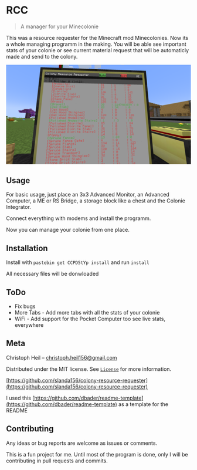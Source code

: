 
# RCC

>A manager for your Minecolonie

This was a resource requester for the Minecraft mod Minecolonies.
Now its a whole managing programm in the making. You will be able see important stats of your colonie or see current material request that will be automaticly made and send to the colony.

![Example Image of the manager](example.png)

## Usage

For basic usage, just place an 3x3 Advanced Monitor, an Advanced Computer, a ME or RS Bridge, a storage block like a chest and the Colonie Integrator.

Connect everything with modems and install the programm.

Now you can manage your colonie from one place.

## Installation

Install with `pastebin get CCPD5tYp install` and run `install`

All necessary files will be donwloaded

## ToDo

* Fix bugs
* More Tabs - Add more tabs with all the stats of your colonie
* WiFi - Add support for the Pocket Computer too see live stats, everywhere

## Meta

Christoph Heil – <christoph.heil156@gmail.com>

Distributed under the MIT license. See [``License``](LICENSE) for more information.

[https://github.com/slanda156/colony-resource-requester](https://github.com/slanda156/colony-resource-requester)

I used this [https://github.com/dbader/readme-template](https://github.com/dbader/readme-template) as a template for the README

## Contributing

Any ideas or bug reports are welcome as issues or comments.

This is a fun project for me. Until most of the program is done, only I will be contributing in pull requests and commits.
